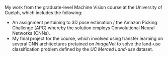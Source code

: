 My work from the graduate-level Machine Vision course at the University of Guelph, which includes the following:
- An assignment pertaining to 3D pose estimation / the Amazon Picking Challenge (APC) whereby the solution employs Convolutional Neural  Networks (CNNs).
- My final project for the course, which involved using transfer learning on several CNN architectures pretained on <em>ImageNet</em> to solve the land-use classification problem defined by the <em>UC Merced Land-use</em> dataset.

